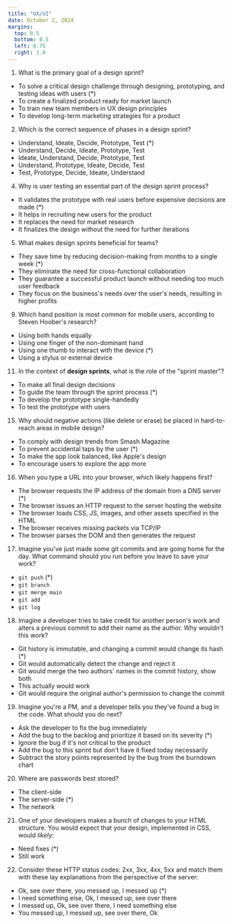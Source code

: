 ```yaml
---
title: "UX/UI"
date: October 2, 2024
margins:
  top: 0.5
  bottom: 0.5
  left: 0.75
  right: 1.0
---
```


1. What is the primary goal of a design sprint?

- To solve a critical design challenge through designing, prototyping, and testing ideas with users (*)
- To create a finalized product ready for market launch
- To train new team members in UX design principles
- To develop long-term marketing strategies for a product

2. Which is the correct sequence of phases in a design sprint?

- Understand, Ideate, Decide, Prototype, Test (*)
- Understand, Decide, Ideate, Prototype, Test
- Ideate, Understand, Decide, Prototype, Test
- Understand, Prototype, Ideate, Decide, Test
- Test, Prototype, Decide, Ideate, Understand


4. Why is user testing an essential part of the design sprint process?

- It validates the prototype with real users before expensive decisions are made (*)
- It helps in recruiting new users for the product
- It replaces the need for market research
- It finalizes the design without the need for further iterations

5. What makes design sprints beneficial for teams?

- They save time by reducing decision-making from months to a single week (*)
- They eliminate the need for cross-functional collaboration
- They guarantee a successful product launch without needing too much user feedback
- They focus on the business's needs over the user's needs, resulting in higher profits


9. Which hand position is most common for mobile users, according to Steven Hoober's research?

- Using both hands equally
- Using one finger of the non-dominant hand
- Using one thumb to interact with the device (*)
- Using a stylus or external device

11. In the context of **design sprints**, what is the role of the "sprint master"?

- To make all final design decisions
- To guide the team through the sprint process (*)
- To develop the prototype single-handedly
- To test the prototype with users

15. Why should negative actions (like delete or erase) be placed in hard-to-reach areas in mobile design?

- To comply with design trends from Smash Magazine
- To prevent accidental taps by the user (*)
- To make the app look balanced, like Apple's design
- To encourage users to explore the app more

16. When you type a URL into your browser, which likely happens first?

- The browser requests the IP address of the domain from a DNS server (*)
- The browser issues an HTTP request to the server hosting the website
- The browser loads CSS, JS, images, and other assets specified in the HTML
- The browser receives missing packets via TCP/IP
- The browser parses the DOM and then generates the request

17. Imagine you've just made some git commits and are going home for the day.
    What command should you run before you leave to save your work?

- `git push` (*)
- `git branch`
- `git merge main`
- `git add`
- `git log`

18. Imagine a developer tries to take credit for another person's work and
    alters a previous commit to add their name as the author. Why wouldn't
    this work?

- Git history is immutable, and changing a commit would change its hash (*)
- Git would automatically detect the change and reject it
- Git would merge the two authors' names in the commit history, show both
- This actually would work
- Git would require the original author's permission to change the commit

19. Imagine you're a PM, and a developer tells you they've found a bug in the
    code. What should you do next?

- Ask the developer to fix the bug immediately
- Add the bug to the backlog and prioritize it based on its severity (*)
- Ignore the bug if it's not critical to the product
- Add the bug to this sprint but don't have it fixed today necessarily
- Subtract the story points represented by the bug from the burndown chart

20. Where are passwords best stored?

- The client-side
- The server-side (*)
- The network

21. One of your developers makes a bunch of changes to your HTML structure. You
    would expect that your design, implemented in CSS, would _likely_:

- Need fixes (*)
- Still work

22. Consider these HTTP status codes: 2xx, 3xx, 4xx, 5xx and match them with
    these lay explanations from the perspective of the server:

- Ok, see over there, you messed up, I messed up (*)
- I need something else, Ok, I messed up, see over there
- I messed up, Ok, see over there, I need something else
- You messed up, I messed up, see over there, Ok